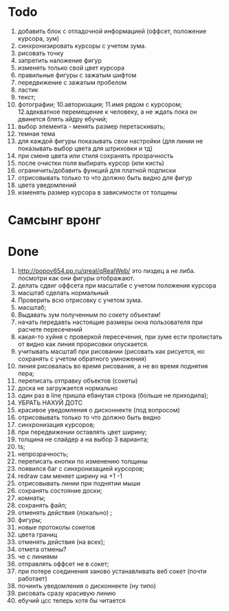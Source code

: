 # Todo
1. добавить блок с отладочной информацией (оффсет, положение курсора, зум)
2. синхронизировать курсоры с учетом зума.
3. рисовать точку
4. запретить наложение фигур
5. изменять только свой цвет курсора
6. правильные фигуры с зажатым шифтом
7. передвижение с зажатым пробелом
8. ластик
9. текст; 
10. фотографии; 
10.авторизация; 
11.имя рядом с курсором; 
12.адекватное перемещение к человеку, а не ждать пока он двинется блять айдру ебучий;
13. выбор элемента - менять размер перетаскивать; 
14. темная тема
15. для каждой фигуры показывать свои настройки (для линии не показывать выбор цвета для штриховки и тд)
16. при смене цвета или стиля сохранять прозрачность
17. после очистки поля выбирать курсор (или кисть)
18. ограничить/добавить функций для платной подписки
19. отрисовывать только то что должно быть видно для фигур
20. цвета уведомлений
21. изменять размер курсора в зависимости от толщины

# Самсынг вронг

# Done
1. http://popov654.pp.ru/qreal/qRealWeb/ это пиздец а не либа. посмотри как они фигуры отображают.
2.  делать сдвиг оффсета при масштабе с учетом положения курсора
3.  масштаб сделать нормальный
4.  Проверить всю отрисовку с учетом зума.
5. масштаб; 
6.  Выдавать зум полученным по сокету объектам!
7. начать передавть настоящие размеры окна пользователя при расчете пересечений
8. какая-то хуйня с проверкой пересечения, при зуме ести пролистать от видно как линия прорисовки опускается.
9. учитывать масштаб при рисовании (рисовать как рисуется, но сохранять с учетом обратного умножения)
10. линия рисовалась во время рисования, а не во время поднятия пера; 
11. переписать отправку объектов (сокеты)
12. доска не загружается нормально
13. один раз в line пришла ебанутая строка (больше не приходила);
14. УБРАТЬ НАХУЙ ДОТС
15. красивое уведомления о дисконнекте (под вопросом)
16. отрисовывать только то что должно быть видно
17. синхронизация курсоров;
18. при передвижении оставлять цвет ширину;
19. толщина не слайдер а на выбор 3 варианта; 
20. ts;
21. непрозрачность; 
22. переписать кнопки по изменению толщины
23. появился баг с синхронизацией курсоров;
24. redraw сам меняет ширину на +1 -1
25. отрисовывать линии при поднятии мыши
26. сохранять состояние доски;
27. комнаты;
28. сохранять файл;
29. отменять действия (локально) ; 
30. фигуры; 
31. новые протоколы сокетов
32. цвета границ
33. отменять действия (на всех); 
34. отмета отмены?
35. че с линиями
36. отправлять оффсет не в сокет;
37. при потере соединения заново устанавливать веб сокет (почти работает)
38. починть уведомления о дисконнекте (ну типо)
39. рисовать сразу красивую линию
40. ебучий цсс теперь хотя бы читается 